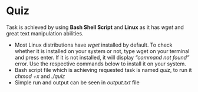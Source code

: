 # Quiz
Task is achieved by using **Bash Shell Script** and **Linux** as it has *wget* and great text manipulation abilities.
- Most Linux distributions have *wget* installed by default. To check whether it is installed on your system or not, type wget on your terminal and press enter. If it is not installed, it will display *“command not found”* error. Use the respective commands below to install it on your system.
- Bash script file which is achieving requested task is named *quiz*, to run it *chmod +x* and *./quiz*
- Simple run and output can be seen in *output.txt* file
